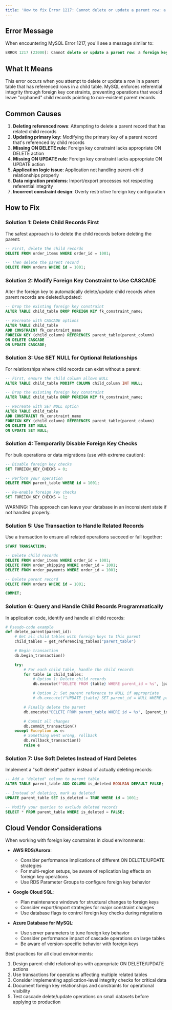 ```yaml
---
title: 'How to fix Error 1217: Cannot delete or update a parent row: a foreign key constraint fails'
---
```


## Error Message

When encountering MySQL Error 1217, you'll see a message similar to:

```sql
ERROR 1217 (23000): Cannot delete or update a parent row: a foreign key constraint fails (`database`.`child_table`, CONSTRAINT `fk_constraint_name` FOREIGN KEY (`child_column`) REFERENCES `parent_table` (`parent_column`))
```

## What It Means

This error occurs when you attempt to delete or update a row in a parent table that has referenced rows in a child table. MySQL enforces referential integrity through foreign key constraints, preventing operations that would leave "orphaned" child records pointing to non-existent parent records.

## Common Causes

1. **Deleting referenced rows**: Attempting to delete a parent record that has related child records
2. **Updating primary key**: Modifying the primary key of a parent record that's referenced by child records
3. **Missing ON DELETE rule**: Foreign key constraint lacks appropriate ON DELETE action
4. **Missing ON UPDATE rule**: Foreign key constraint lacks appropriate ON UPDATE action
5. **Application logic issue**: Application not handling parent-child relationships properly
6. **Data migration problems**: Import/export processes not respecting referential integrity
7. **Incorrect constraint design**: Overly restrictive foreign key configuration

## How to Fix

### Solution 1: Delete Child Records First

The safest approach is to delete the child records before deleting the parent:

```sql
-- First, delete the child records
DELETE FROM order_items WHERE order_id = 1001;

-- Then delete the parent record
DELETE FROM orders WHERE id = 1001;
```

### Solution 2: Modify Foreign Key Constraint to Use CASCADE

Alter the foreign key to automatically delete/update child records when parent records are deleted/updated:

```sql
-- Drop the existing foreign key constraint
ALTER TABLE child_table DROP FOREIGN KEY fk_constraint_name;

-- Recreate with CASCADE options
ALTER TABLE child_table
ADD CONSTRAINT fk_constraint_name
FOREIGN KEY (child_column) REFERENCES parent_table(parent_column)
ON DELETE CASCADE
ON UPDATE CASCADE;
```

### Solution 3: Use SET NULL for Optional Relationships

For relationships where child records can exist without a parent:

```sql
-- First, ensure the child column allows NULL
ALTER TABLE child_table MODIFY COLUMN child_column INT NULL;

-- Drop the existing foreign key constraint
ALTER TABLE child_table DROP FOREIGN KEY fk_constraint_name;

-- Recreate with SET NULL option
ALTER TABLE child_table
ADD CONSTRAINT fk_constraint_name
FOREIGN KEY (child_column) REFERENCES parent_table(parent_column)
ON DELETE SET NULL
ON UPDATE SET NULL;
```

### Solution 4: Temporarily Disable Foreign Key Checks

For bulk operations or data migrations (use with extreme caution):

```sql
-- Disable foreign key checks
SET FOREIGN_KEY_CHECKS = 0;

-- Perform your operation
DELETE FROM parent_table WHERE id = 1001;

-- Re-enable foreign key checks
SET FOREIGN_KEY_CHECKS = 1;
```

WARNING: This approach can leave your database in an inconsistent state if not handled properly.

### Solution 5: Use Transaction to Handle Related Records

Use a transaction to ensure all related operations succeed or fail together:

```sql
START TRANSACTION;

-- Delete child records
DELETE FROM order_items WHERE order_id = 1001;
DELETE FROM order_shipping WHERE order_id = 1001;
DELETE FROM order_payments WHERE order_id = 1001;

-- Delete parent record
DELETE FROM orders WHERE id = 1001;

COMMIT;
```

### Solution 6: Query and Handle Child Records Programmatically

In application code, identify and handle all child records:

```python
# Pseudo-code example
def delete_parent(parent_id):
    # Get all child tables with foreign keys to this parent
    child_tables = get_referencing_tables("parent_table")

    # Begin transaction
    db.begin_transaction()

    try:
        # For each child table, handle the child records
        for table in child_tables:
            # Option 1: Delete child records
            db.execute(f"DELETE FROM {table} WHERE parent_id = %s", [parent_id])

            # Option 2: Set parent reference to NULL if appropriate
            # db.execute(f"UPDATE {table} SET parent_id = NULL WHERE parent_id = %s", [parent_id])

        # Finally delete the parent
        db.execute("DELETE FROM parent_table WHERE id = %s", [parent_id])

        # Commit all changes
        db.commit_transaction()
    except Exception as e:
        # Something went wrong, rollback
        db.rollback_transaction()
        raise e
```

### Solution 7: Use Soft Deletes Instead of Hard Deletes

Implement a "soft delete" pattern instead of actually deleting records:

```sql
-- Add a 'deleted' column to parent table
ALTER TABLE parent_table ADD COLUMN is_deleted BOOLEAN DEFAULT FALSE;

-- Instead of deleting, mark as deleted
UPDATE parent_table SET is_deleted = TRUE WHERE id = 1001;

-- Modify your queries to exclude deleted records
SELECT * FROM parent_table WHERE is_deleted = FALSE;
```

## Cloud Vendor Considerations

When working with foreign key constraints in cloud environments:

- **AWS RDS/Aurora**:

  - Consider performance implications of different ON DELETE/UPDATE strategies
  - For multi-region setups, be aware of replication lag effects on foreign key operations
  - Use RDS Parameter Groups to configure foreign key behavior

- **Google Cloud SQL**:

  - Plan maintenance windows for structural changes to foreign keys
  - Consider export/import strategies for major constraint changes
  - Use database flags to control foreign key checks during migrations

- **Azure Database for MySQL**:
  - Use server parameters to tune foreign key behavior
  - Consider performance impact of cascade operations on large tables
  - Be aware of version-specific behavior with foreign keys

Best practices for all cloud environments:

1. Design parent-child relationships with appropriate ON DELETE/UPDATE actions
2. Use transactions for operations affecting multiple related tables
3. Consider implementing application-level integrity checks for critical data
4. Document foreign key relationships and constraints for operational visibility
5. Test cascade delete/update operations on small datasets before applying to production
